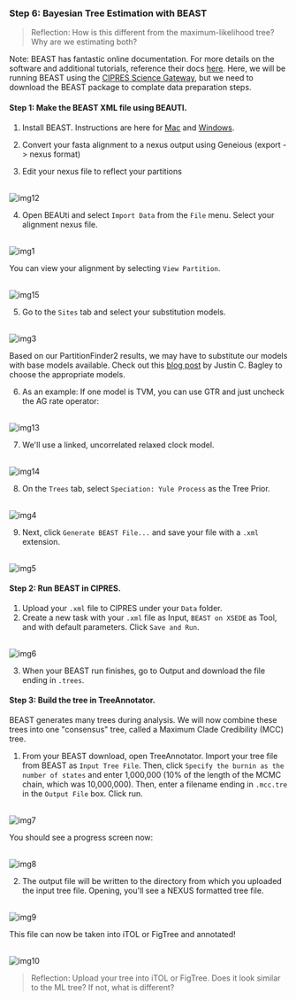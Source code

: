 ### Step 6: Bayesian Tree Estimation with BEAST

> Reflection: How is this different from the maximum-likelihood tree? Why are we estimating both?

Note: BEAST has fantastic online documentation. For more details on the software and additional tutorials, reference their docs [here](https://beast.community/index.html). Here, we will be running BEAST using the [CIPRES Science Gateway](http://www.phylo.org), but we need to download the BEAST package to complate data preparation steps.

#### Step 1: Make the BEAST XML file using BEAUTI.

1. Install BEAST. Instructions are here for [Mac](https://beast.community/install_on_mac) and [Windows](https://beast.community/install_on_windows).

2. Convert your fasta alignment to a nexus output using Geneious (export -> nexus format)

3. Edit your nexus file to reflect your partitions

<br>![img12](/images/beast12.png) <br>

4. Open BEAUti and select `Import Data` from the `File` menu. Select your alignment nexus file.

<br>![img1](/images/beast1.png) <br>

You can view your alignment by selecting `View Partition`.

<br>![img15](/images/beast15.png)<br>

5. Go to the `Sites` tab and select your substitution models.

<br>![img3](/images/beast3.png)<br>

Based on our PartitionFinder2 results, we may have to substitute our models with base models available. Check out this [blog post](BEAST_DNA_sub_models.pdf) by Justin C. Bagley to choose the appropriate models.

6. As an example: If one model is TVM, you can use GTR and just uncheck the AG rate operator:

<br>![img13](/images/beast13.png)<br>

7. We'll use a linked, uncorrelated relaxed clock model.

<br>![img14](/images/beast14.png)<br>

8. On the `Trees` tab, select `Speciation: Yule Process` as the Tree Prior.

<br>![img4](/images/beast4.png)<br>

9. Next, click `Generate BEAST File...` and save your file with a `.xml` extension.

<br>![img5](/images/beast5.png)<br>


#### Step 2: Run BEAST in CIPRES.

1. Upload your `.xml` file to CIPRES under your `Data` folder.
2. Create a new task with your `.xml` file as Input, `BEAST on XSEDE` as Tool, and with default parameters. Click `Save and Run`.

<br>![img6](/images/beast6.png)<br>

3. When your BEAST run finishes, go to Output and download the file ending in `.trees`.

#### Step 3: Build the tree in TreeAnnotator.
BEAST generates many trees during analysis. We will now combine these trees into one "consensus" tree, called a Maximum Clade Credibility (MCC) tree.

1. From your BEAST download, open TreeAnnotator. Import your tree file from BEAST as `Input Tree File`. Then, click `Specify the burnin as the number of states` and enter 1,000,000 (10% of the length of the MCMC chain, which was 10,000,000). Then, enter a filename ending in `.mcc.tre` in the `Output File` box. Click run.

<br>![img7](/images/beast7.png)<br>

You should see a progress screen now:

<br>![img8](/images/beast8.png)<br>

2. The output file will be written to the directory from which you uploaded the input tree file. Opening, you'll see a NEXUS formatted tree file.

<br>![img9](/images/beast9.png)<br>

This file can now be taken into iTOL or FigTree and annotated!

<br>![img10](/images/beast10.png)<br>


> Reflection: Upload your tree into iTOL or FigTree. Does it look similar to the ML tree? If not, what is different?




